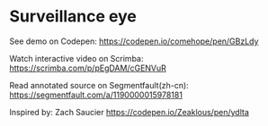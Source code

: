 # Surveillance eye

See demo on Codepen: https://codepen.io/comehope/pen/GBzLdy

Watch interactive video on Scrimba: https://scrimba.com/p/pEgDAM/cGENVuR

Read annotated source on Segmentfault(zh-cn): https://segmentfault.com/a/1190000015978181

Inspired by: Zach Saucier https://codepen.io/Zeaklous/pen/ydlta

